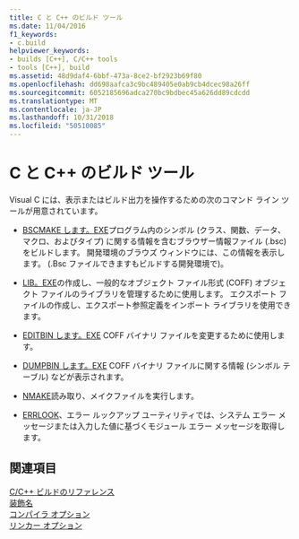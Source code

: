 ```yaml
---
title: C と C++ のビルド ツール
ms.date: 11/04/2016
f1_keywords:
- c.build
helpviewer_keywords:
- builds [C++], C/C++ tools
- tools [C++], build
ms.assetid: 48d9daf4-6bbf-473a-8ce2-bf2923b69f80
ms.openlocfilehash: dd698aafca3c9bc489405e0ab9cb4dcec98a26ff
ms.sourcegitcommit: 6052185696adca270bc9bdbec45a626dd89cdcdd
ms.translationtype: MT
ms.contentlocale: ja-JP
ms.lasthandoff: 10/31/2018
ms.locfileid: "50510085"
---
```

# <a name="cc-build-tools"></a>C と C++ のビルド ツール

Visual C には、表示またはビルド出力を操作するための次のコマンド ライン ツールが用意されています。

- [BSCMAKE します。EXE](../../build/reference/bscmake-reference.md)プログラム内のシンボル (クラス、関数、データ、マクロ、およびタイプ) に関する情報を含むブラウザー情報ファイル (.bsc) をビルドします。 開発環境のブラウズ ウィンドウには、この情報を表示します。 (.Bsc ファイルできますもビルドする開発環境で)。

- [LIB。EXE](../../build/reference/lib-reference.md)の作成し、一般的なオブジェクト ファイル形式 (COFF) オブジェクト ファイルのライブラリを管理するために使用します。 エクスポート ファイルの作成し、エクスポート参照定義をインポート ライブラリを使用できます。

- [EDITBIN します。EXE](../../build/reference/editbin-reference.md) COFF バイナリ ファイルを変更するために使用します。

- [DUMPBIN します。EXE](../../build/reference/dumpbin-reference.md) COFF バイナリ ファイルに関する情報 (シンボル テーブル) などが表示されます。

- [NMAKE](../../build/nmake-reference.md)読み取り、メイクファイルを実行します。

- [ERRLOOK](../../build/reference/value-edit-control.md)、エラー ルックアップ ユーティリティでは、システム エラー メッセージまたは入力した値に基づくモジュール エラー メッセージを取得します。

## <a name="see-also"></a>関連項目

[C/C++ ビルドのリファレンス](../../build/reference/c-cpp-building-reference.md)<br/>
[装飾名](../../build/reference/decorated-names.md)<br/>
[コンパイラ オプション](../../build/reference/compiler-options.md)<br/>
[リンカー オプション](../../build/reference/linker-options.md)